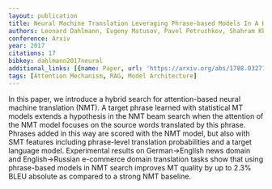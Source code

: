 ```yaml
---
layout: publication
title: Neural Machine Translation Leveraging Phrase-based Models In A Hybrid Search
authors: Leonard Dahlmann, Evgeny Matusov, Pavel Petrushkov, Shahram Khadivi
conference: Arxiv
year: 2017
citations: 17
bibkey: dahlmann2017neural
additional_links: [{name: Paper, url: 'https://arxiv.org/abs/1708.03271'}]
tags: [Attention Mechanism, RAG, Model Architecture]
---
```

In this paper, we introduce a hybrid search for attention-based neural
machine translation (NMT). A target phrase learned with statistical MT models
extends a hypothesis in the NMT beam search when the attention of the NMT model
focuses on the source words translated by this phrase. Phrases added in this
way are scored with the NMT model, but also with SMT features including
phrase-level translation probabilities and a target language model.
Experimental results on German->English news domain and English->Russian
e-commerce domain translation tasks show that using phrase-based models in NMT
search improves MT quality by up to 2.3% BLEU absolute as compared to a strong
NMT baseline.